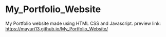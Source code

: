 # My_Portfolio_Website
My Portfolio website made using HTML CSS and Javascript.
preview link: https://mayuri13.github.io/My_Portfolio_Website/
